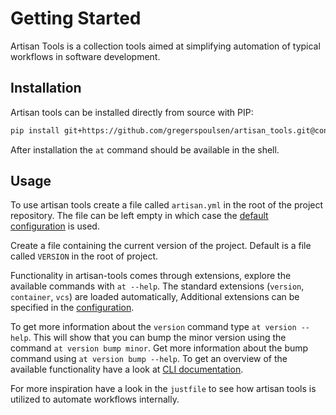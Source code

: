 # Getting Started

Artisan Tools is a collection tools aimed at simplifying automation of
typical workflows in software development.

## Installation

Artisan tools can be installed directly from source with PIP:

```bash
pip install git+https://github.com/gregerspoulsen/artisan_tools.git@container_arch
```

After installation the `at` command should be available in the shell.

## Usage

To use artisan tools create a file called `artisan.yml` in the root of the
project repository. The file can be left empty in which case the [default
configuration](config) is used.

Create a file containing the current version of the project. Default is a file
called `VERSION` in the root of project.

Functionality in artisan-tools comes through extensions, explore the available
commands with `at --help`. The standard extensions
(`version`, `container`, `vcs`) are loaded automatically, Additional extensions
can be specified in the [configuration](config).

To get more information about the `version` command type `at version --help`.
This will show that you can bump the minor version using the command
`at version bump minor`. Get more information about the bump command using
`at version bump --help`. To get an overview of the available functionality
have a look at [CLI documentation](cli).

For more inspiration have a look in the `justfile` to see how artisan tools
is utilized to automate workflows internally.
